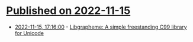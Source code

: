 # [Published on 2022-11-15](index.md)

* [2022-11-15, 17:16:00](https://news.ycombinator.com/item?id=33612039) - [Libgrapheme: A simple freestanding C99 library for Unicode](https://libs.suckless.org/libgrapheme/)
